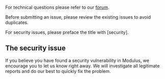 For technical questions please refer to our [forum](https://forums.developer.nvidia.com/c/physics-simulation/modulus-physics-ml-model-framework/443).

Before submitting an issue, please review the existing issues to avoid duplicates.

For security issues, please preface the title with [security].

## The security issue
If you believe you have found a security vulnerability in Modulus, we encourage you to let us know right away. We will investigate all legitimate reports and do our best to quickly fix the problem.
